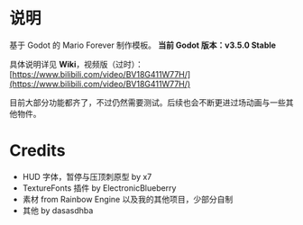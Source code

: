 # 说明

基于 Godot 的 Mario Forever 制作模板。
**当前 Godot 版本：v3.5.0 Stable**

具体说明详见 **Wiki**，视频版（过时）：[https://www.bilibili.com/video/BV18G411W77H/](https://www.bilibili.com/video/BV18G411W77H/)

目前大部分功能都齐了，不过仍然需要测试。后续也会不断更进过场动画与一些其他物件。

# Credits

* HUD 字体，暂停与压顶刺原型 by x7
* TextureFonts 插件 by ElectronicBlueberry
* 素材 from Rainbow Engine 以及我的其他项目，少部分自制
* 其他 by dasasdhba
